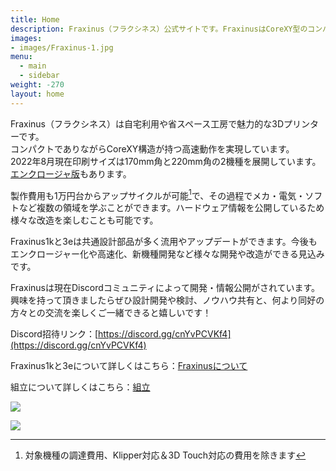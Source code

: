```yaml
---
title: Home
description: Fraxinus（フラクシネス）公式サイトです。FraxinusはCoreXY型のコンパクトな3Dプリンターです。
images:
- images/Fraxinus-1.jpg
menu:
  - main
  - sidebar
weight: -270
layout: home
---
```


Fraxinus（フラクシネス）は自宅利用や省スペース工房で魅力的な3Dプリンターです。  
コンパクトでありながらCoreXY構造が持つ高速動作を実現しています。  
2022年8月現在印刷サイズは170mm角と220mm角の2機種を展開しています。  
[エンクロージャ版](./docs/enclosure)もあります。

製作費用も1万円台からアップサイクルが可能[^1]で、その過程でメカ・電気・ソフトなど複数の領域を学ぶことができます。ハードウェア情報を公開しているため様々な改造を楽しむことも可能です。

[^1]: 対象機種の調達費用、Klipper対応＆3D Touch対応の費用を除きます

Fraxinus1kと3eは共通設計部品が多く流用やアップデートができます。今後もエンクロージャー化や高速化、新機種開発など様々な開発や改造ができる見込みです。

Fraxinusは現在Discordコミュニティによって開発・情報公開がされています。興味を持って頂きましたらぜひ設計開発や検討、ノウハウ共有と、何より同好の方々との交流を楽しくご一緒できると嬉しいです！

Discord招待リンク：[https://discord.gg/cnYvPCVKf4](https://discord.gg/cnYvPCVKf4)

Fraxinus1kと3eについて詳しくはこちら：[Fraxinusについて](/about)

組立について詳しくはこちら：[組立](/docs/assembly)

![](/images/Fraxinus1k.jpg)

![](/images/Fraxinus3e.jpg)